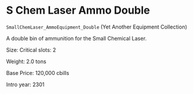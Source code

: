 # S Chem Laser Ammo Double

`SmallChemLaser_AmmoEquipment_Double` (Yet Another Equipment Collection)

A double bin of ammunition for the Small Chemical Laser.

Size: Critical slots: 2

Weight: 2.0 tons

Base Price: 120,000 cbills

Intro year: 2301

